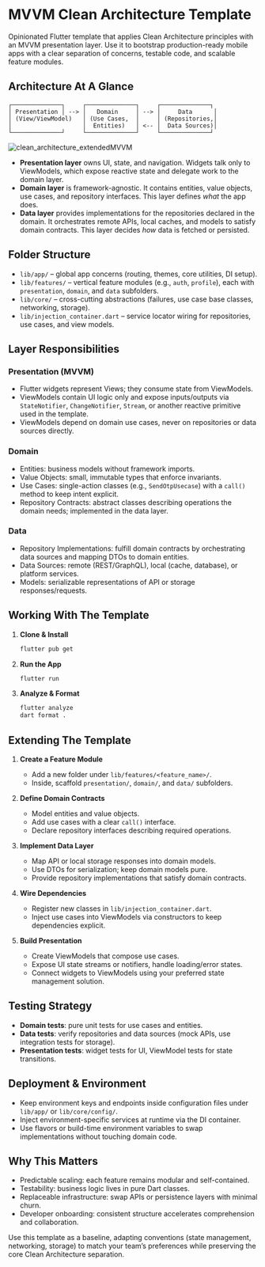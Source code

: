 # MVVM Clean Architecture Template

Opinionated Flutter template that applies Clean Architecture principles with an MVVM presentation layer. Use it to bootstrap production-ready mobile apps with a clear separation of concerns, testable code, and scalable feature modules.

## Architecture At A Glance

```
┌──────────────┐     ┌──────────────┐     ┌──────────────┐
│ Presentation │ --> │   Domain     │ --> │     Data      │
│ (View/ViewModel)   │ (Use Cases,  │     │ (Repositories,│
│                    │  Entities)   │ <-- │  Data Sources)│
└──────────────┘     └──────────────┘     └──────────────┘
```

![clean_architecture_extendedMVVM](https://github.com/user-attachments/assets/fcb25247-8715-4a1b-9cb6-f56c849471d2)


- **Presentation layer** owns UI, state, and navigation. Widgets talk only to ViewModels, which expose reactive state and delegate work to the domain layer.
- **Domain layer** is framework-agnostic. It contains entities, value objects, use cases, and repository interfaces. This layer defines *what* the app does.
- **Data layer** provides implementations for the repositories declared in the domain. It orchestrates remote APIs, local caches, and models to satisfy domain contracts. This layer decides *how* data is fetched or persisted.

## Folder Structure

- `lib/app/` – global app concerns (routing, themes, core utilities, DI setup).
- `lib/features/` – vertical feature modules (e.g., `auth`, `profile`), each with `presentation`, `domain`, and `data` subfolders.
- `lib/core/` – cross-cutting abstractions (failures, use case base classes, networking, storage).
- `lib/injection_container.dart` – service locator wiring for repositories, use cases, and view models.

## Layer Responsibilities

### Presentation (MVVM)
- Flutter widgets represent Views; they consume state from ViewModels.
- ViewModels contain UI logic only and expose inputs/outputs via `StateNotifier`, `ChangeNotifier`, `Stream`, or another reactive primitive used in the template.
- ViewModels depend on domain use cases, never on repositories or data sources directly.

### Domain
- Entities: business models without framework imports.
- Value Objects: small, immutable types that enforce invariants.
- Use Cases: single-action classes (e.g., `SendOtpUsecase`) with a `call()` method to keep intent explicit.
- Repository Contracts: abstract classes describing operations the domain needs; implemented in the data layer.

### Data
- Repository Implementations: fulfill domain contracts by orchestrating data sources and mapping DTOs to domain entities.
- Data Sources: remote (REST/GraphQL), local (cache, database), or platform services.
- Models: serializable representations of API or storage responses/requests.

## Working With The Template

1. **Clone & Install**
   ```bash
   flutter pub get
   ```
2. **Run the App**
   ```bash
   flutter run
   ```
3. **Analyze & Format**
   ```bash
   flutter analyze
   dart format .
   ```

## Extending The Template

1. **Create a Feature Module**
   - Add a new folder under `lib/features/<feature_name>/`.
   - Inside, scaffold `presentation/`, `domain/`, and `data/` subfolders.

2. **Define Domain Contracts**
   - Model entities and value objects.
   - Add use cases with a clear `call()` interface.
   - Declare repository interfaces describing required operations.

3. **Implement Data Layer**
   - Map API or local storage responses into domain models.
   - Use DTOs for serialization; keep domain models pure.
   - Provide repository implementations that satisfy domain contracts.

4. **Wire Dependencies**
   - Register new classes in `lib/injection_container.dart`.
   - Inject use cases into ViewModels via constructors to keep dependencies explicit.

5. **Build Presentation**
   - Create ViewModels that compose use cases.
   - Expose UI state streams or notifiers, handle loading/error states.
   - Connect widgets to ViewModels using your preferred state management solution.

## Testing Strategy

- **Domain tests**: pure unit tests for use cases and entities.
- **Data tests**: verify repositories and data sources (mock APIs, use integration tests for storage).
- **Presentation tests**: widget tests for UI, ViewModel tests for state transitions.

## Deployment & Environment

- Keep environment keys and endpoints inside configuration files under `lib/app/` or `lib/core/config/`.
- Inject environment-specific services at runtime via the DI container.
- Use flavors or build-time environment variables to swap implementations without touching domain code.

## Why This Matters

- Predictable scaling: each feature remains modular and self-contained.
- Testability: business logic lives in pure Dart classes.
- Replaceable infrastructure: swap APIs or persistence layers with minimal churn.
- Developer onboarding: consistent structure accelerates comprehension and collaboration.

Use this template as a baseline, adapting conventions (state management, networking, storage) to match your team’s preferences while preserving the core Clean Architecture separation.

